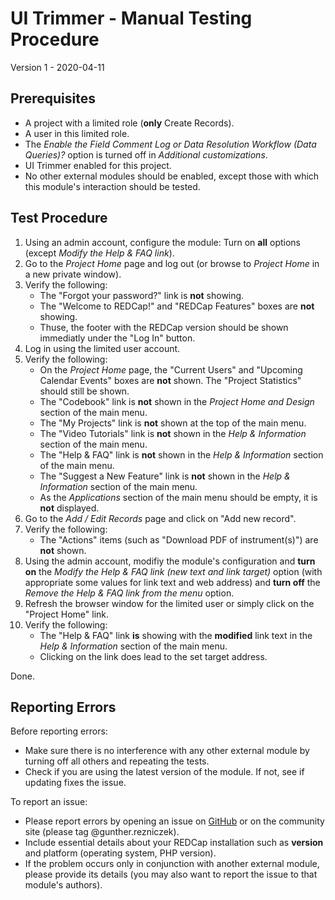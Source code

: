 # UI Trimmer - Manual Testing Procedure

Version 1 - 2020-04-11

## Prerequisites

- A project with a limited role (**only** Create Records).
- A user in this limited role.
- The _Enable the Field Comment Log or Data Resolution Workflow (Data Queries)?_ option is turned off in _Additional customizations_.
- UI Trimmer enabled for this project.
- No other external modules should be enabled, except those with which this module's interaction should be tested.

## Test Procedure

1. Using an admin account, configure the module: Turn on **all** options (except _Modify the Help & FAQ link_).
1. Go to the _Project Home_ page and log out (or browse to _Project Home_ in a new private window).
1. Verify the following:
   - The "Forgot your password?" link is **not** showing.
   - The "Welcome to REDCap!" and "REDCap Features" boxes are **not** showing.
   - Thuse, the footer with the REDCap version should be shown immediatly under the "Log In" button.
1. Log in using the limited user account.
1. Verify the following:
   - On the _Project Home_ page, the "Current Users" and "Upcoming Calendar Events" boxes are **not** shown. The "Project Statistics" should still be shown.
   - The "Codebook" link is **not** shown in the _Project Home and Design_ section of the main menu.
   - The "My Projects" link is **not** shown at the top of the main menu.
   - The "Video Tutorials" link is **not** shown in the _Help & Information_ section of the main menu.
   - The "Help & FAQ" link is **not** shown in the _Help & Information_ section of the main menu.
   - The "Suggest a New Feature" link is **not** shown in the _Help & Information_ section of the main menu.
   - As the _Applications_ section of the main menu should be empty, it is **not** displayed.
1. Go to the _Add / Edit Records_ page and click on "Add new record".
1. Verify the following:
   - The "Actions" items (such as "Download PDF of instrument(s)") are **not** shown.
1. Using the admin account, modifiy the module's configuration and **turn on** the _Modify the Help & FAQ link (new text and link target)_ option (with appropriate some values for link text and web address) and **turn off** the _Remove the Help & FAQ link from the menu_ option.
1. Refresh the browser window for the limited user or simply click on the "Project Home" link.
1. Verify the following:
   - The "Help & FAQ" link **is** showing with the **modified** link text in the _Help & Information_ section of the main menu.
   - Clicking on the link does lead to the set target address.

Done.

## Reporting Errors

Before reporting errors:
- Make sure there is no interference with any other external module by turning off all others and repeating the tests.
- Check if you are using the latest version of the module. If not, see if updating fixes the issue.

To report an issue:
- Please report errors by opening an issue on [GitHub](https://github.com/grezniczek/redcap_ui_trimmer/issues) or on the community site (please tag @gunther.rezniczek). 
- Include essential details about your REDCap installation such as **version** and platform (operating system, PHP version).
- If the problem occurs only in conjunction with another external module, please provide its details (you may also want to report the issue to that module's authors).
